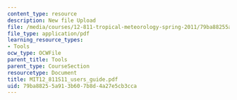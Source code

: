 ```yaml
---
content_type: resource
description: New file Upload
file: /media/courses/12-811-tropical-meteorology-spring-2011/79ba88255a913b607b8d4a27e5cb3cca_MIT12_811S11_users_guide.pdf
file_type: application/pdf
learning_resource_types:
- Tools
ocw_type: OCWFile
parent_title: Tools
parent_type: CourseSection
resourcetype: Document
title: MIT12_811S11_users_guide.pdf
uid: 79ba8825-5a91-3b60-7b8d-4a27e5cb3cca
---
```

